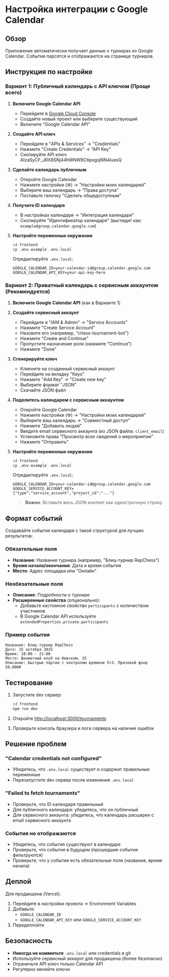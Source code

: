 # Настройка интеграции с Google Calendar

## Обзор

Приложение автоматически получает данные о турнирах из Google Calendar. События парсятся и отображаются на странице турниров.

## Инструкция по настройке

### Вариант 1: Публичный календарь с API ключом (Проще всего)

1. **Включите Google Calendar API**
   - Перейдите в [Google Cloud Console](https://console.cloud.google.com/)
   - Создайте новый проект или выберите существующий
   - Включите "Google Calendar API"

2. **Создайте API ключ**
   - Перейдите в "APIs & Services" → "Credentials"
   - Нажмите "Create Credentials" → "API Key"
   - Скопируйте API ключ
   AIzaSyCF_JRX8SNj44hWNW8CtipxgsjNN4iuexQ

3. **Сделайте календарь публичным**
   - Откройте Google Calendar
   - Нажмите настройки (⚙️) → "Настройки моих календарей"
   - Выберите ваш календарь → "Права доступа"
   - Поставьте галочку "Сделать общедоступным"

4. **Получите ID календаря**
   - В настройках календаря → "Интеграция календаря"
   - Скопируйте "Идентификатор календаря" (выглядит как: `example@group.calendar.google.com`)

5. **Настройте переменные окружения**
   ```bash
   cd frontend
   cp .env.example .env.local
   ```
   Отредактируйте `.env.local`:
   ```
   GOOGLE_CALENDAR_ID=your-calendar-id@group.calendar.google.com
   GOOGLE_CALENDAR_API_KEY=your-api-key-here
   ```


### Вариант 2: Приватный календарь с сервисным аккаунтом (Рекомендуется)

1. **Включите Google Calendar API** (как в Варианте 1)

2. **Создайте сервисный аккаунт**
   - Перейдите в "IAM & Admin" → "Service Accounts"
   - Нажмите "Create Service Account"
   - Назовите его (например, "chess-tournament-bot")
   - Нажмите "Create and Continue"
   - Пропустите назначение роли (нажмите "Continue")
   - Нажмите "Done"

3. **Сгенерируйте ключ**
   - Кликните на созданный сервисный аккаунт
   - Перейдите на вкладку "Keys"
   - Нажмите "Add Key" → "Create new key"
   - Выберите формат "JSON"
   - Скачайте JSON файл

4. **Поделитесь календарем с сервисным аккаунтом**
   - Откройте Google Calendar
   - Нажмите настройки (⚙️) → "Настройки моих календарей"
   - Выберите ваш календарь → "Совместный доступ"
   - Нажмите "Добавить людей"
   - Введите email сервисного аккаунта (из JSON файла: `client_email`)
   - Установите права "Просмотр всех сведений о мероприятии"
   - Нажмите "Отправить"

5. **Настройте переменные окружения**
   ```bash
   cd frontend
   cp .env.example .env.local
   ```
   Отредактируйте `.env.local`:
   ```
   GOOGLE_CALENDAR_ID=your-calendar-id@group.calendar.google.com
   GOOGLE_SERVICE_ACCOUNT_KEY={"type":"service_account","project_id":"..."}
   ```
   > **Важно**: Вставьте весь JSON контент как однострочную строку

## Формат событий

Создавайте события календаря с такой структурой для лучших результатов:

### Обязательные поля
- **Название**: Название турнира (например, "Блиц-турнир RepChess")
- **Время начала/окончания**: Дата и время события
- **Место**: Адрес площадки или "Онлайн"

### Необязательные поля
- **Описание**: Подробности о турнире
- **Расширенные свойства** (опционально):
  - Добавьте кастомное свойство `participants` с количеством участников
  - В Google Calendar API используйте `extendedProperties.private.participants`

### Пример события
```
Название: Блиц-турнир RepChess
Дата: 15 октября 2025
Время: 18:00 - 21:00
Место: Шахматный клуб на Невском, 25
Описание: Быстрые партии с контролем времени 5+3. Призовой фонд 50,000₽
```

## Тестирование

1. Запустите dev сервер:
   ```bash
   cd frontend
   npm run dev
   ```

2. Откройте [http://localhost:3000/tournaments](http://localhost:3000/tournaments)

3. Проверьте консоль браузера и логи сервера на наличие ошибок

## Решение проблем

### "Calendar credentials not configured"
- Убедитесь, что `.env.local` существует и содержит правильные переменные
- Перезапустите dev сервер после изменения `.env.local`

### "Failed to fetch tournaments"
- Проверьте, что ID календаря правильный
- Для публичного календаря: убедитесь, что он публичный
- Для сервисного аккаунта: убедитесь, что календарь расшарен с email сервисного аккаунта

### События не отображаются
- Убедитесь, что события существуют в календаре
- Проверьте, что события в будущем (прошедшие события фильтруются)
- Проверьте, что у события есть обязательные поля (название, время начала)

## Деплой

Для продакшена (Vercel):

1. Перейдите в настройки проекта → Environment Variables
2. Добавьте:
   - `GOOGLE_CALENDAR_ID`
   - `GOOGLE_CALENDAR_API_KEY` или `GOOGLE_SERVICE_ACCOUNT_KEY`
3. Передеплойте

## Безопасность

- **Никогда не коммитьте** `.env.local` или credentials в git
- Используйте сервисный аккаунт для продакшена (более безопасно)
- Ограничьте API ключ только Calendar API
- Регулярно меняйте ключи
